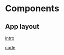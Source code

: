 # Components
<!-- panels:start -->


<!-- div:title-panel -->
## App layout
<!-- div:left-panel -->
[intro](app/intro.md ':include :type=md')
<!-- div:right-panel -->
[code](app/code.md ':include :type=md')

<!-- panels:end -->
